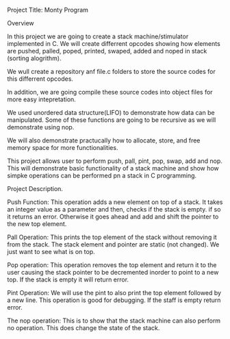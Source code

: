 Project Title: Monty Program

Overview

In this project we are going to create a stack machine/stimulator implemented in C. We will create differrent opcodes showing how elements are pushed, palled, poped, printed, swaped, added and noped in stack (sorting alogrithm).

We wull create a repository anf file.c folders to store the source codes for this differrent opcodes.


In addition, we are going compile these source codes into object files for more easy intepretation.

We used unordered data structure(LIFO) to demonstrate how data can be manipulated. Some of these functions are going to be recursive as we will demonstrate using nop.

We will also demonstrate practucally how to allocate, store, and free memory space for more functionalities.

This project allows user to perform push, pall, pint, pop, swap, add and nop. This will demonstrate basic functionality of a stack machine and show how simpke operations can be performed pn a stack in C programming.


Project Description.

Push Function: This operation adds a new element on top of a stack. It takes an integer value as a parameter and then, checks if the stack is empty. if so it returns an error. Otherwise it goes ahead and add and shift the pointer to the new top element.

Pall Operation: This prints the top element of the stack without removing it from the stack. The stack element and pointer are static (not changed). We just want to see what is on top.


Pop operation: This operation removes the top element and return it to the user causing the stack pointer to be decremented inorder to point to a new top. If the stack is empty it will return error.

Pint Operation: We will use the pint to also print the top element followed by a new line. This operation is good for debugging. If the staff is empty return error.


The nop operation: This is to show that the stack machine can also perform no operation. This does change the state of the stack. 
